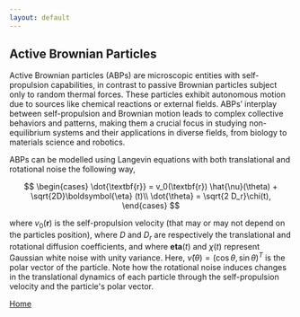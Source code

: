 ```yaml
---
layout: default
---
```


## Active Brownian Particles

Active Brownian particles (ABPs) are microscopic entities with self-propulsion capabilities, in contrast to passive
Brownian particles subject only to random thermal forces. These particles exhibit autonomous motion due to
sources like chemical reactions or external fields. ABPs’ interplay between self-propulsion and Brownian motion
leads to complex collective behaviors and patterns, making them a crucial focus in studying non-equilibrium systems and their applications in diverse fields, from biology to materials science and robotics.

ABPs can be modelled using Langevin equations with both translational and rotational noise the following way, 

$$
\begin{cases}
  \dot{\textbf{r}} = v_0(\textbf{r}) \hat{\nu}(\theta) + \sqrt{2D}\boldsymbol{\eta} (t)\\
  \dot{\theta} = \sqrt{2 D_r}\chi(t),
\end{cases}
$$

where $v_0(\textbf{r})$ is the self-propulsion velocity (that may or may not depend on the particles position), where $D$ and $D_r$ are respectively the translational and rotational diffusion coefficients, and where $\boldsymbol{eta}(t)$ and $\chi(t)$ represent Gaussian white noise with unity variance. Here, $\hat{\nu}(\theta) = (\cos \theta, \sin \theta)^T$ is the polar vector of the particle. Note how the rotational noise induces changes in the translational dynamics of each particle through the self-propulsion velocity and the particle's polar vector.


[Home](/adriagarces.github.io/)
